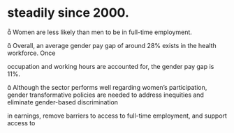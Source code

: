 # steadily since 2000.

 Women are less likely than men to be in full-time employment.

 Overall, an average gender pay gap of around 28% exists in the health workforce. Once

occupation and working hours are accounted for, the gender pay gap is 11%.

 Although the sector performs well regarding women’s participation, gender transformative policies are needed to address inequities and eliminate gender-based discrimination

in earnings, remove barriers to access to full-time employment, and support access to
